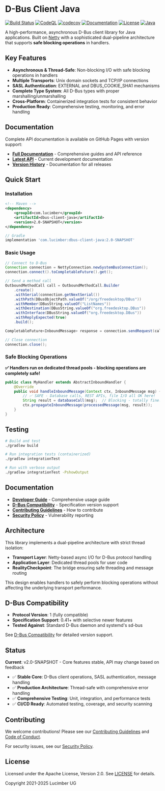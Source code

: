 # D-Bus Client Java

[![Build Status](https://github.com/lucimber/dbus-client-java/workflows/Continuous%20Integration/badge.svg)](https://github.com/lucimber/dbus-client-java/actions)
[![CodeQL](https://github.com/lucimber/dbus-client-java/workflows/Code%20Analysis/badge.svg)](https://github.com/lucimber/dbus-client-java/actions)
[![codecov](https://codecov.io/gh/lucimber/dbus-client-java/branch/main/graph/badge.svg)](https://codecov.io/gh/lucimber/dbus-client-java)
[![Documentation](https://img.shields.io/badge/docs-GitHub%20Pages-blue.svg)](https://lucimber.github.io/dbus-client-java/)
[![License](https://img.shields.io/badge/License-Apache%202.0-blue.svg)](https://opensource.org/licenses/Apache-2.0)
[![Java](https://img.shields.io/badge/Java-17+-orange.svg)](https://www.oracle.com/java/technologies/javase/jdk17-archive-downloads.html)

A high-performance, asynchronous D-Bus client library for Java applications. Built on [Netty](https://netty.io) with a sophisticated dual-pipeline architecture that supports **safe blocking operations** in handlers.

## Key Features

- **Asynchronous & Thread-Safe**: Non-blocking I/O with safe blocking operations in handlers
- **Multiple Transports**: Unix domain sockets and TCP/IP connections
- **SASL Authentication**: EXTERNAL and DBUS_COOKIE_SHA1 mechanisms
- **Complete Type System**: All D-Bus types with proper marshalling/unmarshalling
- **Cross-Platform**: Containerized integration tests for consistent behavior
- **Production Ready**: Comprehensive testing, monitoring, and error handling

## Documentation

Complete API documentation is available on GitHub Pages with version support:

- **[Full Documentation](https://lucimber.github.io/dbus-client-java/)** - Comprehensive guides and API reference
- **[Latest API](https://lucimber.github.io/dbus-client-java/latest/)** - Current development documentation
- **[Version History](https://lucimber.github.io/dbus-client-java/)** - Documentation for all releases

## Quick Start

### Installation

```xml
<!-- Maven -->
<dependency>
    <groupId>com.lucimber</groupId>
    <artifactId>dbus-client-java</artifactId>
    <version>2.0-SNAPSHOT</version>
</dependency>
```

```gradle
// Gradle
implementation 'com.lucimber:dbus-client-java:2.0-SNAPSHOT'
```

### Basic Usage

```java
// Connect to D-Bus
Connection connection = NettyConnection.newSystemBusConnection();
connection.connect().toCompletableFuture().get();

// Send a method call
OutboundMethodCall call = OutboundMethodCall.Builder
    .create()
    .withSerial(connection.getNextSerial())
    .withPath(DBusObjectPath.valueOf("/org/freedesktop/DBus"))
    .withMember(DBusString.valueOf("ListNames"))
    .withDestination(DBusString.valueOf("org.freedesktop.DBus"))
    .withInterface(DBusString.valueOf("org.freedesktop.DBus"))
    .withReplyExpected(true)
    .build();

CompletableFuture<InboundMessage> response = connection.sendRequest(call);

// Close connection
connection.close();
```

### Safe Blocking Operations

**✅ Handlers run on dedicated thread pools - blocking operations are completely safe!**

```java
public class MyHandler extends AbstractInboundHandler {
    @Override
    public void handleInboundMessage(Context ctx, InboundMessage msg) {
        // ✅ SAFE - Database calls, REST APIs, file I/O all OK here!
        String result = databaseCall(msg);  // Blocking - totally fine!
        ctx.propagateInboundMessage(processedMessage(msg, result));
    }
}
```

## Testing

```bash
# Build and test
./gradlew build

# Run integration tests (containerized)
./gradlew integrationTest

# Run with verbose output
./gradlew integrationTest -PshowOutput
```

## Documentation

- **[Developer Guide](docs/developer-guide.md)** - Comprehensive usage guide
- **[D-Bus Compatibility](docs/dbus-compatibility.md)** - Specification version support
- **[Contributing Guidelines](CONTRIBUTING.md)** - How to contribute
- **[Security Policy](SECURITY.md)** - Vulnerability reporting

## Architecture

This library implements a dual-pipeline architecture with strict thread isolation:

- **Transport Layer**: Netty-based async I/O for D-Bus protocol handling
- **Application Layer**: Dedicated thread pools for user code
- **RealityCheckpoint**: The bridge ensuring safe threading and message routing

This design enables handlers to safely perform blocking operations without affecting the underlying transport performance.

## D-Bus Compatibility

- **Protocol Version**: 1 (fully compatible)
- **Specification Support**: 0.41+ with selective newer features
- **Tested Against**: Standard D-Bus daemon and systemd's sd-bus

See [D-Bus Compatibility](docs/dbus-compatibility.md) for detailed version support.

## Status

**Current**: v2.0-SNAPSHOT - Core features stable, API may change based on feedback

- ✅ **Stable Core**: D-Bus client operations, SASL authentication, message handling
- ✅ **Production Architecture**: Thread-safe with comprehensive error handling
- ✅ **Comprehensive Testing**: Unit, integration, and performance tests
- ✅ **CI/CD Ready**: Automated testing, coverage, and security scanning

## Contributing

We welcome contributions! Please see our [Contributing Guidelines](CONTRIBUTING.md) and [Code of Conduct](CODE_OF_CONDUCT.md).

For security issues, see our [Security Policy](SECURITY.md).

## License

Licensed under the Apache License, Version 2.0. See [LICENSE](LICENSE) for details.

Copyright 2021-2025 Lucimber UG